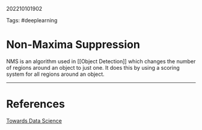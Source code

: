 202210101902

Tags: #deeplearning 

# Non-Maxima Suppression
NMS is an algorithm used in [[Object Detection]] which changes the number of regions around an object to just one.  It does this by using a scoring system for all regions around an object.


---
# References
[Towards Data Science](https://towardsdatascience.com/non-maximum-suppression-nms-93ce178e177c)